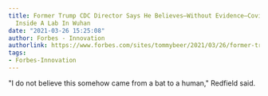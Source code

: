 ```yaml
---
title: Former Trump CDC Director Says He Believes—Without Evidence—Covid-19 Originated
  Inside A Lab In Wuhan
date: "2021-03-26 15:25:08"
author: Forbes - Innovation
authorlink: https://www.forbes.com/sites/tommybeer/2021/03/26/former-trump-cdc-director-says-he-believes-covid-19-originated-inside-a-lab-in-wuhan/
tags:
- Forbes-Innovation
---
```

"I do not believe this somehow came from a bat to a human," Redfield said.